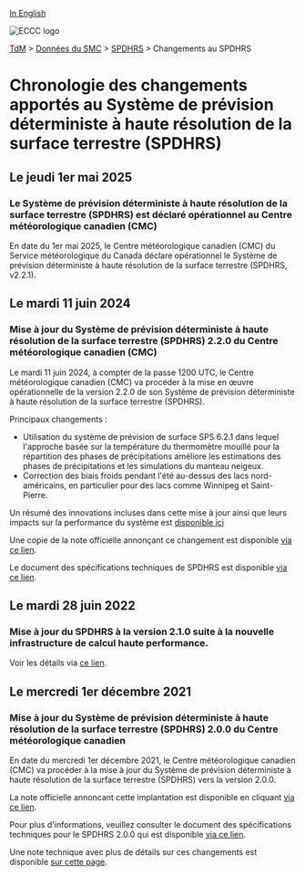 [In English](changelog_hrdlps_en.md)

![ECCC logo](../../img_eccc-logo.png)

[TdM](../../readme_fr.md) > [Données du SMC](../readme_fr.md) > [SPDHRS](readme_hrdlps_fr.md) > Changements au SPDHRS

# Chronologie des changements apportés au Système de prévision déterministe à haute résolution de la surface terrestre (SPDHRS)

## Le jeudi 1er mai 2025

### Le Système de prévision déterministe à haute résolution de la surface terrestre (SPDHRS) est déclaré opérationnel au Centre météorologique canadien (CMC)

En date du 1er mai 2025, le Centre météorologique canadien (CMC) du Service météorologique du Canada déclare opérationnel le Système de prévision déterministe à haute résolution de la surface terrestre (SPDHRS, v2.2.1).

## Le mardi 11 juin 2024

### Mise à jour du Système de prévision déterministe à haute résolution de la surface terrestre (SPDHRS) 2.2.0 du Centre météorologique canadien (CMC)

Le mardi 11 juin 2024, à compter de la passe 1200 UTC, le Centre météorologique canadien (CMC) va procéder à la mise en œuvre opérationnelle de la version 2.2.0 de son Système de prévision déterministe à haute résolution de la surface terrestre (SPDHRS).

Principaux changements :

* Utilisation du système de prévision de surface SPS 6.2.1 dans lequel l'approche basée sur la température du thermomètre mouillé pour la répartition des phases de précipitations améliore les estimations des phases de précipitations et les simulations du manteau neigeux.​
* Correction des biais froids pendant l'été au-dessus des lacs nord-américains, en particulier pour des lacs comme Winnipeg et Saint-Pierre.​

Un résumé des innovations incluses dans cette mise à jour ainsi que leurs impacts sur la performance du système est [disponible ici](https://collaboration.cmc.ec.gc.ca/cmc/cmoi/product_guide/docs/fact_sheets/factsheet_hrdlps-220_f.pdf)

Une copie de la note officielle annonçant ce changement est disponible [via ce lien](https://dd.meteo.gc.ca/doc/genots/2024/06/10/NOCN03_CWAO_101857___46443).

Le document des spécifications techniques de SPDHRS est disponible [via ce lien](https://collaboration.cmc.ec.gc.ca/cmc/cmoi/product_guide/docs/tech_specifications/tech_specifications_HRDLPS_2.2.0_f.pdf).


## Le mardi 28 juin 2022

### Mise à jour du SPDHRS à la version 2.1.0 suite à la nouvelle infrastructure de calcul haute performance. 

Voir les détails via [ce lien](../changelog_multisystems_fr.md).

## Le mercredi 1er décembre 2021

### Mise à jour du Système de prévision déterministe à haute résolution de la surface terrestre (SPDHRS) 2.0.0 du Centre météorologique canadien

En date du mercredi 1er décembre 2021, le Centre météorologique canadien (CMC) va procéder à la mise à jour du Système de prévision déterministe à haute résolution de la surface terrestre (SPDHRS) vers la version 2.0.0.

La note officielle annoncant cette implantation est disponible en cliquant [via ce lien](https://dd.meteo.gc.ca/doc/genots/2021/11/26/NOCN03_CWAO_262118___50159).

Pour plus d'informations, veuillez consulter le document des spécifications techniques pour le SPDHRS 2.0.0 qui est disponible [via ce lien](https://collaboration.cmc.ec.gc.ca/cmc/CMOI/product_guide/docs/tech_specifications/tech_specifications_HRDLPS_2.0.0_f.pdf).

Une note technique avec plus de détails sur ces changements est disponible [sur cette page](https://collaboration.cmc.ec.gc.ca/cmc/CMOI/product_guide/docs/tech_notes/technote_hrdlps-200_f.pdf).


